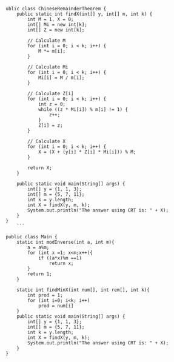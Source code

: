 ```
ublic class ChineseRemainderTheorem {
    public static int findX(int[] y, int[] m, int k) {
        int M = 1, X = 0;
        int[] Mi = new int[k];
        int[] Z = new int[k];

        // Calculate M
        for (int i = 0; i < k; i++) {
            M *= m[i];
        }

        // Calculate Mi
        for (int i = 0; i < k; i++) {
            Mi[i] = M / m[i];
        }

        // Calculate Z[i]
        for (int i = 0; i < k; i++) {
            int z = 0;
            while ((z * Mi[i]) % m[i] != 1) {
                z++;
            }
            Z[i] = z;
        }

        // Calculate X
        for (int i = 0; i < k; i++) {
            X = (X + (y[i] * Z[i] * Mi[i])) % M;
        }

        return X;
    }

    public static void main(String[] args) {
        int[] y = {1, 1, 3};
        int[] m = {5, 7, 11};
        int k = y.length;
        int X = findX(y, m, k);
        System.out.println("The answer using CRT is: " + X);
    }
}
	``` 

public class Main {
    static int modInverse(int a, int m){
        a = a%m;
        for (int x =1; x<m;x++){
            if ((a*x)%m ==1)
                return x;
        }
        return 1;
    }
    
    static int findMinX(int num[], int rem[], int k){
        int prod = 1;
        for (int i=0; i<k; i++)
            prod = num[i]
    }
    public static void main(String[] args) {
        int[] y = {1, 1, 3};
        int[] m = {5, 7, 11};
        int k = y.length;
        int X = findX(y, m, k);
        System.out.println("The answer using CRT is: " + X);
    }
}